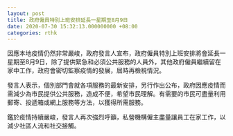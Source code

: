 ```yaml
---
layout: post
title: 政府僱員特別上班安排延長一星期至8月9日
date: 2020-07-30 15:32:13.000000000 +08:00
categories: rthk
---
```


因應本地疫情仍然非常嚴峻，政府發言人宣布，政府僱員特別上班安排將會延長一星期至8月9日，除了提供緊急和必須公共服務的人員外，其他政府僱員繼續留在家中工作，政府會密切監察疫情的發展，屆時再檢視情況。

發言人表示，個別部門會就各項服務的最新安排，另行作出公布，政府因應疫情而需減少為市民提供公共服務，造成不便，希望市民理解。有需要的市民可盡量利用郵寄、投遞箱或網上服務等方法，以獲得所需服務。

鑑於疫情持續嚴峻，發言人再次強烈呼籲，私營機構僱主盡量讓員工在家工作，以減少社區人流和社交接觸。
